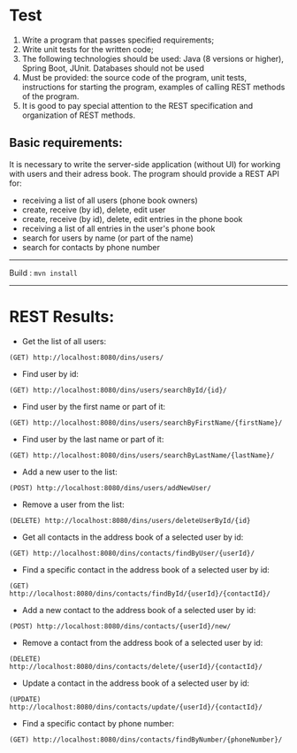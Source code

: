 # Test
1. Write a program that passes specified requirements;
2. Write unit tests for the written code;
3. The following technologies should be used: Java (8 versions or higher), Spring Boot, JUnit. Databases should not be used
4. Must be provided: the source code of the program, unit tests, instructions for starting the program, examples of calling REST methods of the program.
5. It is good to pay special attention to the REST specification and organization of REST methods.
 
## Basic requirements:
It is necessary to write the server-side application (without UI) for working with users and their adress book.
The program should provide a REST API for:
* receiving a list of all users (phone book owners)
* create, receive (by id), delete, edit user
* create, receive (by id), delete, edit entries in the phone book
* receiving a list of all entries in the user's phone book
* search for users by name (or part of the name)
* search for contacts by phone number

--------------------------------------------------

Build :   `mvn install`

---------------------



# REST Results:
* Get the list of all users: 

`(GET) http://localhost:8080/dins/users/`

* Find user by id:

`(GET) http://localhost:8080/dins/users/searchById/{id}/`

* Find user by the first name or part of it:

`(GET) http://localhost:8080/dins/users/searchByFirstName/{firstName}/`

* Find user by the last name or part of it:

`(GET) http://localhost:8080/dins/users/searchByLastName/{lastName}/`

* Add a new user to the list:

`(POST) http://localhost:8080/dins/users/addNewUser/`

* Remove a user from the list:

`(DELETE) http://localhost:8080/dins/users/deleteUserById/{id}`

* Get all contacts in the address book of a selected user by id:

`(GET) http://localhost:8080/dins/contacts/findByUser/{userId}/`

* Find a specific contact in the address book of a selected user by id:

`(GET) http://localhost:8080/dins/contacts/findById/{userId}/{contactId}/`

* Add a new contact to the address book of a selected user by id:

`(POST) http://localhost:8080/dins/contacts/{userId}/new/`

* Remove a contact from the address book of a selected user by id:

`(DELETE) http://localhost:8080/dins/contacts/delete/{userId}/{contactId}/`

* Update a contact in the address book of a selected user by id:

`(UPDATE) http://localhost:8080/dins/contacts/update/{userId}/{contactId}/`

* Find a specific contact by phone number:

`(GET) http://localhost:8080/dins/contacts/findByNumber/{phoneNumber}/`

